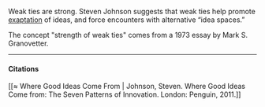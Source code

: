 Weak ties are strong. Steven Johnson suggests that weak ties help promote [exaptation](https://publish.obsidian.md/mobydiction/notes/%C2%B6+Expatation) of ideas, and force encounters with alternative “idea spaces.”

The concept "strength of weak ties" comes from a 1973 essay by Mark S. Granovetter.

---

#### Citations

[[≈ Where Good Ideas Come From | Johnson, Steven. Where Good Ideas Come from: The Seven Patterns of Innovation. London: Penguin, 2011.]]
